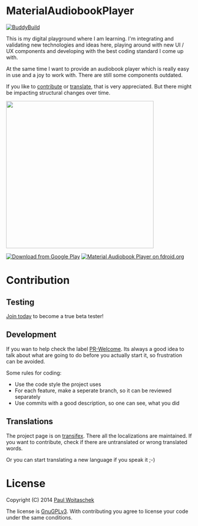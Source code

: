 MaterialAudiobookPlayer
=======================
[![BuddyBuild](https://dashboard.buddybuild.com/api/statusImage?appID=587143a378f4090100382467&branch=master&build=latest)](https://dashboard.buddybuild.com/apps/587143a378f4090100382467/build/latest?branch=master)

This is my digital playground where I am learning. I'm integrating and validating new technologies and ideas here, playing around with new UI / UX components and developing with the best coding standard I come up with.

At the same time I want to provide an audiobook player which is really easy in use and a joy to work with.
There are still some components outdated.

If you like to [contribute](#contrib) or [translate](#trans), that is very appreciated. But there might be impacting structural changes over time.

<a href="https://play.google.com/store/apps/details?id=de.ph1b.audiobook"><img src="https://github.com/Ph1b/MaterialAudiobookPlayer/blob/master/Images/map-port.jpg" width="400" ></a>

[![Download from Google Play](http://www.android.com/images/brand/android_app_on_play_large.png "Download from Google Play")](https://play.google.com/store/apps/details?id=de.ph1b.audiobook)
[![Material Audiobook Player on fdroid.org](https://camo.githubusercontent.com/7df0eafa4433fa4919a56f87c3d99cf81b68d01c/68747470733a2f2f662d64726f69642e6f72672f77696b692f696d616765732f632f63342f462d44726f69642d627574746f6e5f617661696c61626c652d6f6e2e706e67 "Download from fdroid.org")](https://f-droid.org/repository/browse/?fdfilter=material&fdid=de.ph1b.audiobook)

# <a name="contrib">Contribution</a>

## Testing

[Join today](https://play.google.com/apps/testing/de.ph1b.audiobook) to become a true beta tester!

## Development

If you wan to help check the label [PR-Welcome](https://github.com/PaulWoitaschek/MaterialAudiobookPlayer/issues?q=is%3Aopen+is%3Aissue+label%3A%22PR+welcome%22). 
Its always a good idea to talk about what are going to do before you actually start it, so frustration can be avoided.

Some rules for coding:
* Use the code style the project uses
* For each feature, make a seperate branch, so it can be reviewed separately
* Use commits with a good description, so one can see, what you did

## <a name="trans">Translations</a>
The project page is on [transifex](https://www.transifex.com/projects/p/material-audiobook-player/). There all the localizations are maintained. If you want to contribute, check if there are untranslated or wrong translated words. 

Or you can start translating a new language if you speak it ;-)

# License
Copyright (C) 2014 [Paul Woitaschek](http://www.paul-woitaschek.de/)

The license is [GnuGPLv3](https://github.com/Ph1b/MaterialAudiobookPlayer/blob/master/LICENSE.md). With contributing you agree to license your code under the same conditions.
